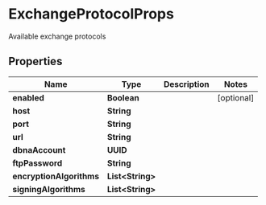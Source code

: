 

# ExchangeProtocolProps

Available exchange protocols

## Properties

| Name | Type | Description | Notes |
|------------ | ------------- | ------------- | -------------|
|**enabled** | **Boolean** |  |  [optional] |
|**host** | **String** |  |  |
|**port** | **String** |  |  |
|**url** | **String** |  |  |
|**dbnaAccount** | **UUID** |  |  |
|**ftpPassword** | **String** |  |  |
|**encryptionAlgorithms** | **List&lt;String&gt;** |  |  |
|**signingAlgorithms** | **List&lt;String&gt;** |  |  |



